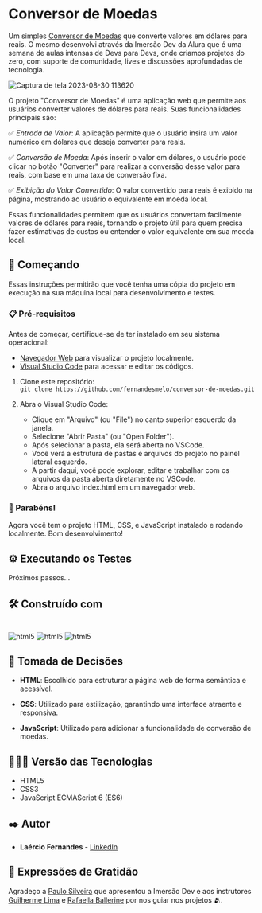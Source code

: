 # Conversor de Moedas

Um simples [Conversor de Moedas](https://fernandesmelo.github.io/conversor-de-moedas/)
 que converte valores em dólares para reais. O mesmo desenvolvi através da Imersão Dev da Alura que é uma semana de aulas intensas de Devs para Devs, onde criamos projetos do zero, com suporte de comunidade, lives e discussões aprofundadas de tecnologia.

![Captura de tela 2023-08-30 113620](https://github.com/fernandesmelo/conversor-de-moedas/assets/113717317/e0e91213-9b5a-43c9-a6cc-ef55fbaac8ff)

O projeto "Conversor de Moedas" é uma aplicação web que permite aos usuários converter valores de dólares para reais. Suas funcionalidades principais são:

✅ *Entrada de Valor*: A aplicação permite que o usuário insira um valor numérico em dólares que deseja converter para reais.

✅ *Conversão de Moeda*: Após inserir o valor em dólares, o usuário pode clicar no botão "Converter" para realizar a conversão desse valor para reais, com base em uma taxa de conversão fixa.

✅ *Exibição do Valor Convertido*: O valor convertido para reais é exibido na página, mostrando ao usuário o equivalente em moeda local.

Essas funcionalidades permitem que os usuários convertam facilmente valores de dólares para reais, tornando o projeto útil para quem precisa fazer estimativas de custos ou entender o valor equivalente em sua moeda local.

## 🚀 Começando
Essas instruções permitirão que você tenha uma cópia do projeto em execução na sua máquina local para desenvolvimento e testes.

### 📋 Pré-requisitos

Antes de começar, certifique-se de ter instalado em seu sistema operacional:
* [Navegador Web](https://www.google.com/chrome/) para visualizar o projeto localmente.
* [Visual Studio Code](https://code.visualstudio.com/) para acessar e editar os códigos.

1. Clone este repositório:
   <br>
   ```git clone https://github.com/fernandesmelo/conversor-de-moedas.git```

2. Abra o Visual Studio Code:
   * Clique em "Arquivo" (ou "File") no canto superior esquerdo da janela.
   * Selecione "Abrir Pasta" (ou "Open Folder").
   * Após selecionar a pasta, ela será aberta no VSCode.
   * Você verá a estrutura de pastas e arquivos do projeto no painel lateral esquerdo.
   * A partir daqui, você pode explorar, editar e trabalhar com os arquivos da pasta aberta diretamente no VSCode.
   * Abra o arquivo index.html em um navegador web.

### 🎉 Parabéns!
Agora você tem o projeto HTML, CSS, e JavaScript instalado e rodando localmente. Bom desenvolvimento!


## ⚙️ Executando os Testes

Próximos passos...

## 🛠️ Construído com

<div style="display: inline-block"><br/>
  <img align="center" alt="html5" src="https://img.shields.io/badge/HTML5-E34F26?style=for-the-badge&logo=html5&logoColor=white" /> 
  <img align="center" alt="html5" src="https://img.shields.io/badge/CSS3-1572B6?style=for-the-badge&logo=css3&logoColor=white" />
  <img align="center" alt="html5" src="https://img.shields.io/badge/JavaScript-323330?style=for-the-badge&logo=javascript&logoColor=F7DF1E" />
</div><br/>

## 🔨 Tomada de Decisões

* **HTML**: Escolhido para estruturar a página web de forma semântica e acessível.

* **CSS**: Utilizado para estilização, garantindo uma interface atraente e responsiva.

* **JavaScript**: Utilizado para adicionar a funcionalidade de conversão de moedas.

## 👨🏽‍💻 Versão das Tecnologias

* HTML5
* CSS3
* JavaScript ECMAScript 6 (ES6)

## ✒️ Autor

* **Laércio Fernandes** - [LinkedIn](https://www.linkedin.com/in/laercio-fernandes/)

## 🎁 Expressões de Gratidão

Agradeço a [Paulo Silveira](https://www.linkedin.com/in/paulosilveira/) que apresentou a Imersão Dev e aos instrutores [Guilherme Lima](https://www.linkedin.com/in/guilherme-lima-developer/) e [Rafaella Ballerine](https://www.linkedin.com/in/rafaellaballerini/) por nos guiar nos projetos 🫂.


